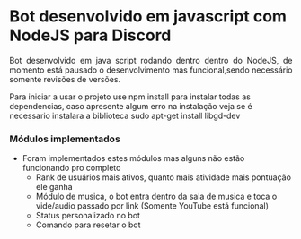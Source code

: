 <h1>Bot desenvolvido em javascript com NodeJS para Discord</h1>

<p align="justify">Bot desenvolvido em java script rodando dentro dentro do NodeJS, de momento está pausado o desenvolvimento mas funcional,sendo necessário somente revisões de versões.</p>

<p>Para iniciar a usar o projeto use npm install para instalar todas as dependencias, caso apresente algum erro na instalação veja se é necessario instalara a biblioteca sudo apt-get install libgd-dev</p>

### Módulos implementados
- Foram implementados estes módulos mas alguns não estão funcionando pro completo
    - Rank de usuários mais ativos, quanto mais atividade mais pontuação ele ganha
    - Módulo de musica, o bot entra dentro da sala de musica e toca o vide/audio passado por link (Somente YouTube está funcional)
    - Status personalizado no bot
    - Comando para resetar o bot